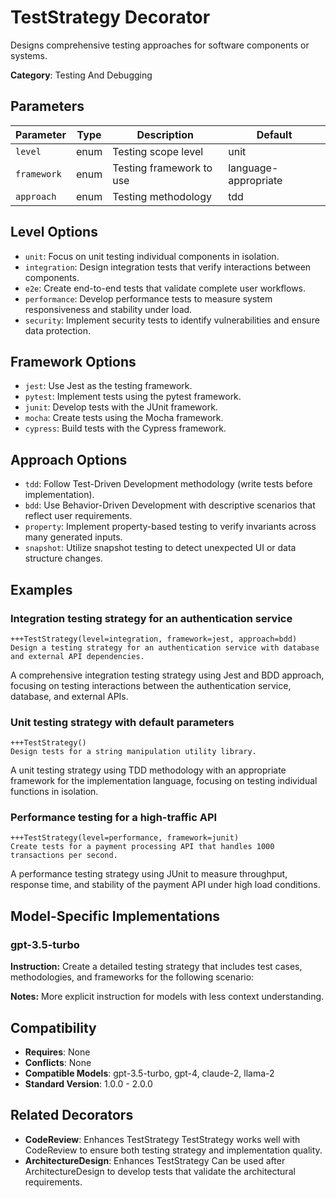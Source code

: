 # TestStrategy Decorator

Designs comprehensive testing approaches for software components or systems.

**Category**: Testing And Debugging

## Parameters

| Parameter | Type | Description | Default |
|-----------|------|-------------|--------|
| `level` | enum | Testing scope level | unit |
| `framework` | enum | Testing framework to use | language-appropriate |
| `approach` | enum | Testing methodology | tdd |

## Level Options

- `unit`: Focus on unit testing individual components in isolation.
- `integration`: Design integration tests that verify interactions between components.
- `e2e`: Create end-to-end tests that validate complete user workflows.
- `performance`: Develop performance tests to measure system responsiveness and stability under load.
- `security`: Implement security tests to identify vulnerabilities and ensure data protection.

## Framework Options

- `jest`: Use Jest as the testing framework.
- `pytest`: Implement tests using the pytest framework.
- `junit`: Develop tests with the JUnit framework.
- `mocha`: Create tests using the Mocha framework.
- `cypress`: Build tests with the Cypress framework.

## Approach Options

- `tdd`: Follow Test-Driven Development methodology (write tests before implementation).
- `bdd`: Use Behavior-Driven Development with descriptive scenarios that reflect user requirements.
- `property`: Implement property-based testing to verify invariants across many generated inputs.
- `snapshot`: Utilize snapshot testing to detect unexpected UI or data structure changes.

## Examples

### Integration testing strategy for an authentication service

```
+++TestStrategy(level=integration, framework=jest, approach=bdd)
Design a testing strategy for an authentication service with database and external API dependencies.
```

A comprehensive integration testing strategy using Jest and BDD approach, focusing on testing interactions between the authentication service, database, and external APIs.

### Unit testing strategy with default parameters

```
+++TestStrategy()
Design tests for a string manipulation utility library.
```

A unit testing strategy using TDD methodology with an appropriate framework for the implementation language, focusing on testing individual functions in isolation.

### Performance testing for a high-traffic API

```
+++TestStrategy(level=performance, framework=junit)
Create tests for a payment processing API that handles 1000 transactions per second.
```

A performance testing strategy using JUnit to measure throughput, response time, and stability of the payment API under high load conditions.

## Model-Specific Implementations

### gpt-3.5-turbo

**Instruction:** Create a detailed testing strategy that includes test cases, methodologies, and frameworks for the following scenario:

**Notes:** More explicit instruction for models with less context understanding.


## Compatibility

- **Requires**: None
- **Conflicts**: None
- **Compatible Models**: gpt-3.5-turbo, gpt-4, claude-2, llama-2
- **Standard Version**: 1.0.0 - 2.0.0

## Related Decorators

- **CodeReview**: Enhances TestStrategy TestStrategy works well with CodeReview to ensure both testing strategy and implementation quality.
- **ArchitectureDesign**: Enhances TestStrategy Can be used after ArchitectureDesign to develop tests that validate the architectural requirements.
